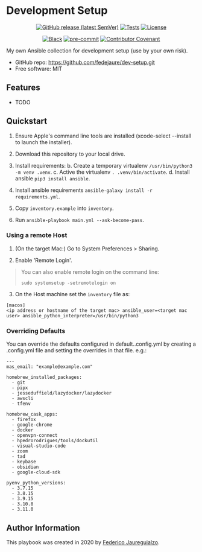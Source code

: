 # Development Setup

<div align="center">

[![GitHub release (latest SemVer)](https://img.shields.io/github/v/release/fedejaure/dev-setup?logo=github)](https://github.com/fedejaure/dev-setup/releases)
[![Tests](https://github.com/fedejaure/dev-setup/workflows/tests/badge.svg)](https://github.com/fedejaure/dev-setup/actions?workflow=tests)
[![License](https://img.shields.io/badge/license-MIT-brightgreen)](https://opensource.org/licenses/MIT)

[![Black](https://img.shields.io/badge/code%20style-black-000000.svg)](https://github.com/psf/black)
[![pre-commit](https://img.shields.io/badge/pre--commit-enabled-brightgreen?logo=pre-commit&logoColor=white)](https://github.com/pre-commit/pre-commit)
[![Contributor Covenant](https://img.shields.io/badge/Contributor%20Covenant-2.0-4baaaa.svg)](https://www.contributor-covenant.org/version/2/0/code_of_conduct/)

</div>

My own Ansible collection for development setup (use by your own risk).

* GitHub repo: <https://github.com/fedejaure/dev-setup.git>
* Free software: MIT

## Features

* TODO

## Quickstart

1. Ensure Apple's command line tools are installed (xcode-select --install to launch the installer).

2. Download this repository to your local drive.

3. Install requirements:
    b. Create a temporary virtualenv `/usr/bin/python3 -m venv .venv`.
    c. Active the virtualenv `. .venv/bin/activate`.
    d. Install ansible `pip3 install ansible`.

4. Install ansible requirements `ansible-galaxy install -r requirements.yml`.

5. Copy `inventory.example` into `inventory`.

6. Run `ansible-playbook main.yml --ask-become-pass`.


### Using a remote Host

1. (On the target Mac:) Go to System Preferences > Sharing.

2. Enable 'Remote Login'.

> You can also enable remote login on the command line:
> 
> ```
> sudo systemsetup -setremotelogin on
> ```

3. On the Host machine set the `inventory` file as:

```
[macos]
<ip address or hostname of the target mac> ansible_user=<target mac user> ansible_python_interpreter=/usr/bin/python3
```

### Overriding Defaults

You can override the defaults configured in default.<system-os>.config.yml by creating a <system-os>.config.yml file and setting the overrides in that file. e.g.:

```
---
mas_email: "example@example.com"

homebrew_installed_packages:
  - git
  - pipx
  - jesseduffield/lazydocker/lazydocker
  - awscli
  - tfenv

homebrew_cask_apps:
  - firefox
  - google-chrome
  - docker
  - openvpn-connect
  - hpedrorodrigues/tools/dockutil
  - visual-studio-code
  - zoom
  - tad
  - keybase
  - obsidian
  - google-cloud-sdk

pyenv_python_versions:
  - 3.7.15
  - 3.8.15
  - 3.9.15
  - 3.10.8
  - 3.11.0
```

## Author Information

This playbook was created in 2020 by [Federico Jaureguialzo][fedejaure].

[fedejaure]: https://github.com/fedejaure
